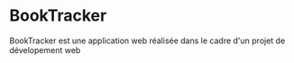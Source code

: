 # BookTracker
BookTracker est une application web réalisée dans le cadre d'un projet de dévelopement web 
